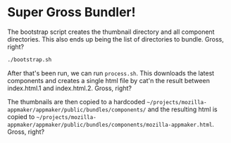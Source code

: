 Super Gross Bundler!
====================


The bootstrap script creates the thumbnail directory and all component directories. This also ends up being the list of directories to bundle. Gross, right?

```bash
./bootstrap.sh
```

After that's been run, we can run `process.sh`. This downloads the latest components and creates a single html file by cat'n the result between index.html.1 and index.html.2. Gross, right?

The thumbnails are then copied to a hardcoded `~/projects/mozilla-appmaker/appmaker/public/bundles/components/` and the resulting html is copied to `~/projects/mozilla-appmaker/appmaker/public/bundles/components/mozilla-appmaker.html`. Gross, right?
